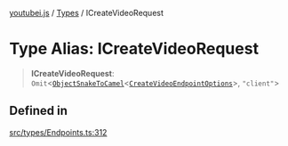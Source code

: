 [youtubei.js](../../../README.md) / [Types](../README.md) / ICreateVideoRequest

# Type Alias: ICreateVideoRequest

> **ICreateVideoRequest**: `Omit`\<[`ObjectSnakeToCamel`](ObjectSnakeToCamel.md)\<[`CreateVideoEndpointOptions`](CreateVideoEndpointOptions.md)\>, `"client"`\>

## Defined in

[src/types/Endpoints.ts:312](https://github.com/LuanRT/YouTube.js/blob/305a398158a6cac82e6ef288fed4bf1661c89d52/src/types/Endpoints.ts#L312)
